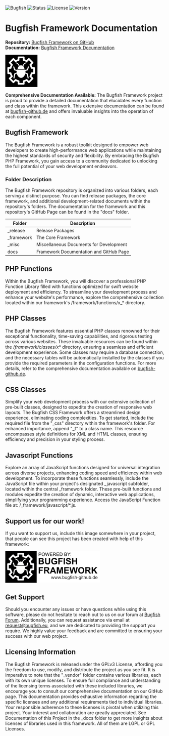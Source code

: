 

![Bugfish](https://img.shields.io/badge/Bugfish-Framework-orange)
![Status](https://img.shields.io/badge/Status-Finished-green)
![License](https://img.shields.io/badge/License-GPLv3-black)
![Version](https://img.shields.io/badge/Version-2.3-white)

# Bugfish Framework Documentation

**Repository:** [Bugfish Framework on GitHub](https://github.com/bugfishtm/bugfish-framework)  
**Documentation:** [Bugfish Framework Documentation](https://bugfishtm.github.io/bugfish-framework/)

![a](./logo.jpg)

**Comprehensive Documentation Available:** The Bugfish Framework project is proud to provide a detailed documentation that elucidates every function and class within the framework. This extensive documentation can be found at [bugfish-github.de](https://bugfishtm.github.io/bugfish-framework/) and offers invaluable insights into the operation of each component.

## Bugfish Framework

The Bugfish Framework is a robust toolkit designed to empower web developers to create high-performance web applications while maintaining the highest standards of security and flexibility. By embracing the Bugfish PHP Framework, you gain access to a community dedicated to unlocking the full potential of your web development endeavors.

### Folder Description

The Bugfish Framework repository is organized into various folders, each serving a distinct purpose. You can find release packages, the core framework, and additional development-related documents within the repository's folders. The documentation for the framework and this repository's GitHub Page can be found in the "docs" folder.

| Folder     | Description                                          |
|------------|------------------------------------------------------|
| _release   | Release Packages                                    |
| _framework | The Core Framework                                  |
| _misc      | Miscellaneous Documents for Development            |
| docs       | Framework Documentation and GitHub Page            |

## PHP Functions

Within the Bugfish Framework, you will discover a professional PHP Function Library filled with functions optimized for swift website deployment and efficiency. To streamline your development process and enhance your website's performance, explore the comprehensive collection located within our framework's /framework/functions/x_* directory.

## PHP Classes

The Bugfish Framework features essential PHP classes renowned for their exceptional functionality, time-saving capabilities, and rigorous testing across various websites. These invaluable resources can be found within the /_framework/classes/x_* directory, ensuring a seamless and efficient development experience. Some classes may require a database connection, and the necessary tables will be automatically installed by the classes if you provide the required parameters in the configuration functions. For more details, refer to the comprehensive documentation available on [bugfish-github.de](https://bugfishtm.github.io/bugfish-framework/).

## CSS Classes

Simplify your web development process with our extensive collection of pre-built classes, designed to expedite the creation of responsive web layouts. The Bugfish CSS Framework offers a streamlined design experience, eliminating coding complexities. To get started, include the required file from the "_css" directory within the framework's folder. For enhanced importance, append "_f" to a class name. This resource encompasses style definitions for XML and HTML classes, ensuring efficiency and precision in your styling process.

## Javascript Functions

Explore an array of JavaScript functions designed for universal integration across diverse projects, enhancing coding speed and efficiency within web development. To incorporate these functions seamlessly, include the JavaScript file within your project's designated _javascript subfolder, located within the central _framework folder. These pre-built functions and modules expedite the creation of dynamic, interactive web applications, simplifying your programming experience. Access the JavaScript Function file at: /_framework/javascript/*.js.

## Support us for our work!

If you want to support us, include this image somewhere in your project, that people can see this project has been created with help of this framework:


![a](./banner.jpg)


## Get Support

Should you encounter any issues or have questions while using this software, please do not hesitate to reach out to us on our forum at [Bugfish Forum](www.bugfish.eu/forum). Additionally, you can request assistance via email at request@bugfish.eu, and we are dedicated to providing the support you require. We highly value your feedback and are committed to ensuring your success with our web project.

## Licensing Information

The Bugfish Framework is released under the GPLv3 License, affording you the freedom to use, modify, and distribute the project as you see fit. It is imperative to note that the "_vendor" folder contains various libraries, each with its own unique licenses. To ensure full compliance and understanding of the licensing terms associated with these included libraries, we encourage you to consult our comprehensive documentation on our GitHub page. This documentation provides exhaustive information regarding the specific licenses and any additional requirements tied to individual libraries. Your responsible adherence to these licenses is pivotal when utilizing this project. Your interest and collaboration are greatly appreciated. See Documentation of this Project in the _docs folder to get more insights about licenses of libraries used in this framework. All of them are LGPL or GPL Licenses.
